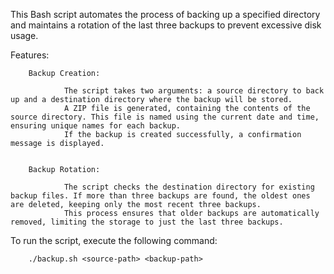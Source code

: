 This Bash script automates the process of backing up a specified directory and maintains a rotation of the last three backups to prevent excessive disk usage. 

Features:

        Backup Creation:

                The script takes two arguments: a source directory to back up and a destination directory where the backup will be stored.
                A ZIP file is generated, containing the contents of the source directory. This file is named using the current date and time, ensuring unique names for each backup.
                If the backup is created successfully, a confirmation message is displayed.


        Backup Rotation:

                The script checks the destination directory for existing backup files. If more than three backups are found, the oldest ones are deleted, keeping only the most recent three backups.
                This process ensures that older backups are automatically removed, limiting the storage to just the last three backups.

To run the script, execute the following command: 

        ./backup.sh <source-path> <backup-path>

